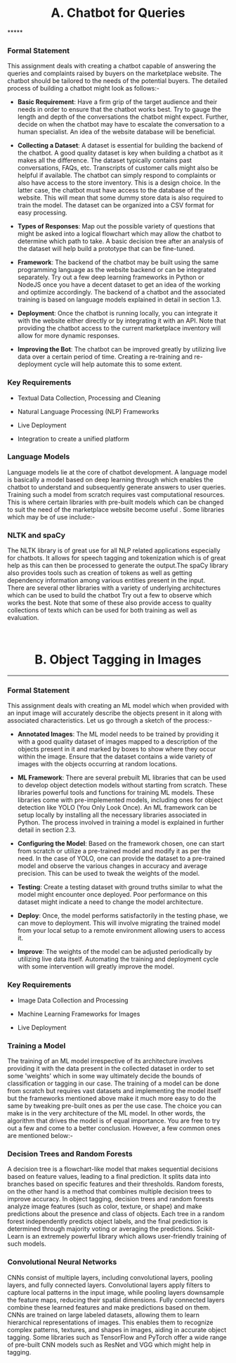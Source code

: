 <h1 style="text-align: center;"> A. Chatbot for Queries</h1>
*****

### Formal Statement

This assignment deals with creating a chatbot capable of answering the
queries and complaints raised by buyers on the marketplace website. The
chatbot should be tailored to the needs of the potential buyers. The
detailed process of building a chatbot might look as follows:-

-   **Basic Requirement**: Have a firm grip of the target audience and
    their needs in order to ensure that the chatbot works best. Try to
    gauge the length and depth of the conversations the chatbot might
    expect. Further, decide on when the chatbot may have to escalate the
    conversation to a human specialist. An idea of the website database
    will be beneficial.

-   **Collecting a Dataset**: A dataset is essential for building the
    backend of the chatbot. A good quality dataset is key when building
    a chatbot as it makes all the difference. The dataset typically
    contains past conversations, FAQs, etc. Transcripts of customer
    calls might also be helpful if available. The chatbot can simply
    respond to complaints or also have access to the store inventory.
    This is a design choice. In the latter case, the chatbot must have
    access to the database of the website. This will mean that some
    dummy store data is also required to train the model. The dataset
    can be organized into a CSV format for easy processing.

-   **Types of Responses**: Map out the possible variety of questions
    that might be asked into a logical flowchart which may allow the
    chatbot to determine which path to take. A basic decision tree after
    an analysis of the dataset will help build a prototype that can be
    fine-tuned.

-   **Framework**: The backend of the chatbot may be built using the
    same programming language as the website backend or can be
    integrated separately. Try out a few deep learning frameworks in
    Python or NodeJS once you have a decent dataset to get an idea of
    the working and optimize accordingly. The backend of a chatbot and
    the associated training is based on language models explained in
    detail in section 1.3.

-   **Deployment**: Once the chatbot is running locally, you can
    integrate it with the website either directly or by integrating it
    with an API. Note that providing the chatbot access to the current
    marketplace inventory will allow for more dynamic responses.

-   **Improving the Bot**: The chatbot can be improved greatly by
    utilizing live data over a certain period of time. Creating a
    re-training and re-deployment cycle will help automate this to some
    extent.

### Key Requirements

-   Textual Data Collection, Processing and Cleaning

-   Natural Language Processing (NLP) Frameworks

-   Live Deployment

-   Integration to create a unified platform

### Language Models

Language models lie at the core of chatbot development. A language model
is basically a model based on deep learning through which enables the
chatbot to understand and subsequently generate answers to user queries.
Training such a model from scratch requires vast computational
resources. This is where certain libraries with pre-built models which
can be changed to suit the need of the marketplace website become useful
. Some libraries which may be of use include:-

### NLTK and spaCy

The NLTK library is of great use for all NLP related applications
especially for chatbots. It allows for speech tagging and tokenization
which is of great help as this can then be processed to generate the
output.The spaCy library also provides tools such as creation of tokens
as well as getting dependency information among various entities present
in the input.\
There are several other libraries with a variety of underlying
architectures which can be used to build the chatbot Try out a few to
observe which works the best. Note that some of these also provide
access to quality collections of texts which can be used for both
training as well as evaluation.

<br>

<h1 style="text-align: center;">B. Object Tagging in Images</h1>
  
  ******
  
### Formal Statement

This assignment deals with creating an ML model which when provided with
an input image will accurately describe the objects present in it along
with associated characteristics. Let us go through a sketch of the
process:-

-   **Annotated Images**: The ML model needs to be trained by providing
    it with a good quality dataset of images mapped to a description of
    the objects present in it and marked by boxes to show where they
    occur within the image. Ensure that the dataset contains a wide
    variety of images with the objects occurring at random locations.

-   **ML Framework**: There are several prebuilt ML libraries that can
    be used to develop object detection models without starting from
    scratch. These libraries powerful tools and functions for training
    ML models. These libraries come with pre-implemented models,
    including ones for object detection like YOLO (You Only Look Once).
    An ML framework can be setup locally by installing all the necessary
    libraries associated in Python. The process involved in training a
    model is explained in further detail in section 2.3.

-   **Configuring the Model**: Based on the framework chosen, one can
    start from scratch or utilize a pre-trained model and modify it as
    per the need. In the case of YOLO, one can provide the dataset to a
    pre-trained model and observe the various changes in accuracy and
    average precision. This can be used to tweak the weights of the
    model.

-   **Testing**: Create a testing dataset with ground truths similar to
    what the model might encounter once deployed. Poor performance on
    this dataset might indicate a need to change the model architecture.

-   **Deploy**: Once, the model performs satisfactorily in the testing
    phase, we can move to deployment. This will involve migrating the
    trained model from your local setup to a remote environment allowing
    users to access it.

-   **Improve**: The weights of the model can be adjusted periodically
    by utilizing live data itself. Automating the training and
    deployment cycle with some intervention will greatly improve the
    model.

### Key Requirements

-   Image Data Collection and Processing

-   Machine Learning Frameworks for Images

-   Live Deployment

### Training a Model

The training of an ML model irrespective of its architecture involves
providing it with the data present in the collected dataset in order to
set some 'weights' which in some way ultimately decide the bounds of
classification or tagging in our case. The training of a model can be
done from scratch but requires vast datasets and implementing the model
itself but the frameworks mentioned above make it much more easy to do
the same by tweaking pre-built ones as per the use case. The choice you
can make is in the very architecture of the ML model. In other words,
the algorithm that drives the model is of equal importance. You are free
to try out a few and come to a better conclusion. However, a few common
ones are mentioned below:-

### Decision Trees and Random Forests

A decision tree is a flowchart-like model that makes sequential
decisions based on feature values, leading to a final prediction. It
splits data into branches based on specific features and their
thresholds. Random forests, on the other hand is a method that combines
multiple decision trees to improve accuracy. In object tagging, decision
trees and random forests analyze image features (such as color, texture,
or shape) and make predictions about the presence and class of objects.
Each tree in a random forest independently predicts object labels, and
the final prediction is determined through majority voting or averaging
the predictions. Scikit-Learn is an extremely powerful library which
allows user-friendly training of such models.

### Convolutional Neural Networks

CNNs consist of multiple layers, including convolutional layers, pooling
layers, and fully connected layers. Convolutional layers apply filters
to capture local patterns in the input image, while pooling layers
downsample the feature maps, reducing their spatial dimensions. Fully
connected layers combine these learned features and make predictions
based on them. CNNs are trained on large labeled datasets, allowing them
to learn hierarchical representations of images. This enables them to
recognize complex patterns, textures, and shapes in images, aiding in
accurate object tagging. Some libraries such as TensorFlow and PyTorch
offer a wide range of pre-built CNN models such as ResNet and VGG which
might help in tagging.
